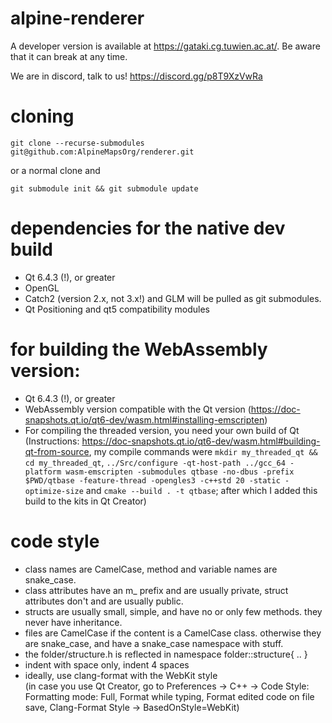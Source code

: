 # alpine-renderer
A developer version is available at https://gataki.cg.tuwien.ac.at/. Be aware that it can break at any time.

We are in discord, talk to us!
https://discord.gg/p8T9XzVwRa

# cloning
`git clone --recurse-submodules git@github.com:AlpineMapsOrg/renderer.git`

or a normal clone and

`git submodule init && git submodule update`

# dependencies for the native dev build
* Qt 6.4.3 (!), or greater
* OpenGL
* Catch2 (version 2.x, not 3.x!) and GLM will be pulled as git submodules.
* Qt Positioning and qt5 compatibility modules

# for building the WebAssembly version:
* Qt 6.4.3 (!), or greater
* WebAssembly version compatible with the Qt version (https://doc-snapshots.qt.io/qt6-dev/wasm.html#installing-emscripten)
* For compiling the threaded version, you need your own build of Qt (Instructions: https://doc-snapshots.qt.io/qt6-dev/wasm.html#building-qt-from-source, my compile commands were `mkdir my_threaded_qt && cd my_threaded_qt`, `../Src/configure -qt-host-path ../gcc_64 -platform wasm-emscripten -submodules qtbase -no-dbus -prefix $PWD/qtbase -feature-thread -opengles3 -c++std 20 -static -optimize-size` and `cmake --build . -t qtbase`; after which I added this build to the kits in Qt Creator)

# code style
* class names are CamelCase, method and variable names are snake_case.
* class attributes have an m_ prefix and are usually private, struct attributes don't and are usually public.
* structs are usually small, simple, and have no or only few methods. they never have inheritance.
* files are CamelCase if the content is a CamelCase class. otherwise they are snake_case, and have a snake_case namespace with stuff.
* the folder/structure.h is reflected in namespace folder::structure{ .. }
* indent with space only, indent 4 spaces
* ideally, use clang-format with the WebKit style  
  (in case you use Qt Creator, go to Preferences -> C++ -> Code Style: Formatting mode: Full, Format while typing, Format edited code on file save, Clang-Format Style -> BasedOnStyle=WebKit)

